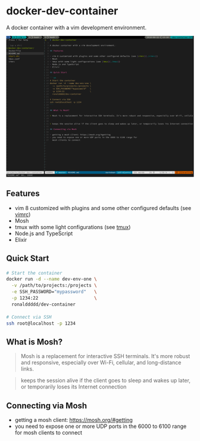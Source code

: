 # docker-dev-container

A docker container with a vim development environment. 

![Screenshot of vim running in a tmux session](./screenshot.jpeg)

## Features

- vim 8 customized with plugins and some other configured defaults (see [vimrc](./vimrc))
- Mosh 
- tmux with some light configurations (see [tmux](./tmux.conf))
- Node.js and TypeScript
- Elixir

## Quick Start

```sh
# Start the container
docker run -d --name dev-env-one \
  -v /path/to/projects:/projects \
  -e SSH_PASSWORD="mypassword"   \
  -p 1234:22                     \
  ronalddddd/dev-container

# Connect via SSH
ssh root@localhost -p 1234
```

## What is Mosh?

> Mosh is a replacement for interactive SSH terminals. It's more robust and responsive, especially over Wi-Fi, cellular, and long-distance links.


> keeps the session alive if the client goes to sleep and wakes up later, or temporarily loses its Internet connection

## Connecting via Mosh

- getting a mosh client: https://mosh.org/#getting
- you need to expose one or more UDP ports in the 6000 to 6100 range for
  mosh clients to connect
